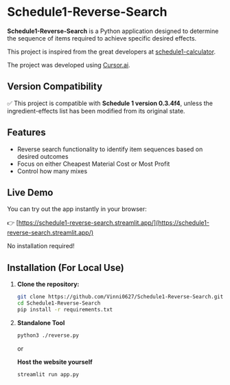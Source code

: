 # Schedule1-Reverse-Search

**Schedule1-Reverse-Search** is a Python application designed to determine the sequence of items required to achieve specific desired effects.

This project is inspired from the great developers at [schedule1-calculator](https://schedule1-calculator.com/).

The project was developed using [Cursor.ai](https://www.cursor.so/).

## Version Compatibility

✅ This project is compatible with **Schedule 1 version 0.3.4f4**, unless the ingredient-effects list has been modified from its original state.

## Features

- Reverse search functionality to identify item sequences based on desired outcomes
- Focus on either Cheapest Material Cost or Most Profit
- Control how many mixes
## Live Demo

You can try out the app instantly in your browser:

👉 [https://schedule1-reverse-search.streamlit.app/](https://schedule1-reverse-search.streamlit.app/)

No installation required!

## Installation (For Local Use)

1. **Clone the repository:**

   ```bash
   git clone https://github.com/Vinni0627/Schedule1-Reverse-Search.git
   cd Schedule1-Reverse-Search
   pip install -r requirements.txt
   
2. **Standalone Tool**
    ```bash
    python3 ./reverse.py
    
    ```
    or
    
    **Host the website yourself**
    ```bash
    streamlit run app.py
    ```
